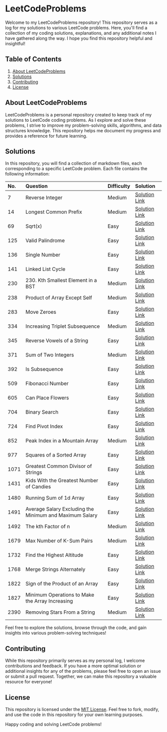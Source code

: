 # LeetCodeProblems

Welcome to my LeetCodeProblems repository! This repository serves as a log for my solutions to various LeetCode problems. Here, you'll find a collection of my coding solutions, explanations, and any additional notes I have gathered along the way. I hope you find this repository helpful and insightful!

## Table of Contents

1. [About LeetCodeProblems](#about-leetcodeproblems)
2. [Solutions](#solutions)
3. [Contributing](#contributing)
4. [License](#license)

## About LeetCodeProblems

LeetCodeProblems is a personal repository created to keep track of my solutions to LeetCode coding problems. As I explore and solve these problems, I strive to improve my problem-solving skills, algorithms, and data structures knowledge. This repository helps me document my progress and provides a reference for future learning.

## Solutions

In this repository, you will find a collection of markdown files, each corresponding to a specific LeetCode problem. Each file contains the following information:

| No.  | Question                        | Difficulty | Solution |
| :--- | :------------------------------ | :--------- | :------- |
| 7 | Reverse Integer | Medium | [Solution Link](https://github.com/Krips24/leetCodeProblems/blob/main/Solutions%20/7.%20Reverse%20Integer.md) |
| 14 |Longest Common Prefix | Medium | [Solution Link](https://github.com/Krips24/leetCodeProblems/blob/main/Solutions%20/14.%20Longest%20Common%20Prefix.md) |
| 69 | Sqrt(x) | Easy | [Solution Link](https://github.com/Krips24/leetCodeProblems/blob/main/Solutions%20/69.%20Sqrt(x).md) |
| 125 | Valid Palindrome | Easy | [Solution Link](https://github.com/Krips24/leetCodeProblems/blob/main/Solutions%20/125.%20Valid%20Palindrome.md) |
| 136 | Single Number | Easy | [Solution Link](https://github.com/Krips24/leetCodeProblems/blob/main/Solutions%20/136.%20Single%20Number.md) |
| 141 |  Linked List Cycle | Easy | [Solution Link](https://github.com/Krips24/leetCodeProblems/blob/main/Solutions%20/141.%20Linked%20List%20Cycle.md) |
| 230 | 230. Kth Smallest Element in a BST | Medium | [Solution Link](https://github.com/Krips24/leetCodeProblems/blob/main/Solutions%20/230.%20Kth%20Smallest%20Element%20in%20a%20BST.md) |
| 238 | Product of Array Except Self | Medium | [Solution Link](https://github.com/Krips24/leetCodeProblems/blob/main/Solutions%20/238.%20Product%20of%20Array%20Except%20Self.md) |
| 283 | Move Zeroes | Easy | [Solution Link](https://github.com/Krips24/leetCodeProblems/blob/main/Solutions%20/283.%20Move%20Zeroes.md) |
| 334 | Increasing Triplet Subsequence | Medium | [Solution Link](https://github.com/Krips24/leetCodeProblems/blob/main/Solutions%20/334.%20Increasing%20Triplet%20Subsequence.md) |
| 345 |  Reverse Vowels of a String | Easy | [Solution Link](https://github.com/Krips24/leetCodeProblems/blob/main/Solutions%20/345.%20Reverse%20Vowels%20of%20a%20String.md) |
| 371 | Sum of Two Integers | Medium | [Solution Link](https://github.com/Krips24/leetCodeProblems/blob/main/Solutions%20/371.%20Sum%20of%20Two%20Integers.md) |
| 392 | Is Subsequence | Easy | [Solution Link](https://github.com/Krips24/leetCodeProblems/blob/main/Solutions%20/392.%20Is%20Subsequence.md) |
| 509 | Fibonacci Number | Easy | [Solution Link](https://github.com/Krips24/leetCodeProblems/blob/main/Solutions%20/509.%20Fibonacci%20Number.md) |
| 605 | Can Place Flowers | Easy | [Solution Link](https://github.com/Krips24/leetCodeProblems/blob/main/Solutions%20/605.%20Can%20Place%20Flowers.md) |
| 704 |  Binary Search | Easy | [Solution Link](https://github.com/Krips24/leetCodeProblems/blob/main/Solutions%20/704.%20Binary%20Search.md) |
| 724 |  Find Pivot Index | Easy | [Solution Link](https://github.com/Krips24/leetCodeProblems/blob/main/Solutions%20/724.%20Find%20Pivot%20Index.md) |
| 852 | Peak Index in a Mountain Array | Medium | [Solution Link](https://github.com/Krips24/leetCodeProblems/blob/main/Solutions%20/852.%20Peak%20Index%20in%20a%20Mountain%20Array.md) |
| 977 | Squares of a Sorted Array | Easy | [Solution Link](https://github.com/Krips24/leetCodeProblems/blob/main/Solutions%20/977.%20Squares%20of%20a%20Sorted%20Array.md) |
| 1071 | Greatest Common Divisor of Strings | Easy | [Solution Link](https://github.com/Krips24/leetCodeProblems/blob/main/Solutions%20/1071.%20Greatest%20Common%20Divisor%20of%20Strings.md) |
| 1431 | Kids With the Greatest Number of Candies | Easy | [Solution Link](https://github.com/Krips24/leetCodeProblems/blob/main/Solutions%20/1431.%20Kids%20With%20the%20Greatest%20Number%20of%20Candies.md) |
| 1480 |  Running Sum of 1d Array | Easy | [Solution Link](https://github.com/Krips24/leetCodeProblems/blob/main/Solutions%20/1480.%20Running%20Sum%20of%201d%20Array.md)|
| 1491 | Average Salary Excluding the Minimum and Maximum Salary | Easy | [Solution Link](https://github.com/Krips24/leetCodeProblems/blob/main/Solutions%20/1491.%20Average%20Salary%20Excluding%20the%20Minimum%20and%20Maximum%20Salary.md) |
| 1492 | The kth Factor of n | Medium | [Solution Link](https://github.com/Krips24/leetCodeProblems/blob/main/Solutions%20/1492.%20The%20kth%20Factor%20of%20n.md) |
| 1679 | Max Number of K-Sum Pairs | Medium | [Solution Link](https://github.com/Krips24/leetCodeProblems/blob/main/Solutions%20/1679.%20Max%20Number%20of%20K-Sum%20Pairs.md) |
| 1732 | Find the Highest Altitude | Easy | [Solution Link](https://github.com/Krips24/leetCodeProblems/blob/main/Solutions%20/1732.%20Find%20the%20Highest%20Altitude.md) |
| 1768 | Merge Strings Alternately | Easy | [Solution Link](https://github.com/Krips24/leetCodeProblems/blob/main/Solutions%20/1768.%20Merge%20Strings%20Alternately.md) |
| 1822 | Sign of the Product of an Array | Easy | [Solution Link](https://github.com/Krips24/leetCodeProblems/blob/main/Solutions%20/1822.%20Sign%20of%20the%20Product%20of%20an%20Array.md)|
| 1827 | Minimum Operations to Make the Array Increasing | Easy | [Solution Link](https://github.com/Krips24/leetCodeProblems/blob/main/Solutions%20/1827.%20Minimum%20Operations%20to%20Make%20the%20Array%20Increasing.md) |
| 2390 | Removing Stars From a String | Medium | [Solution Link](https://github.com/Krips24/leetCodeProblems/blob/main/Solutions%20/2390.%20Removing%20Stars%20From%20a%20String.md) |


Feel free to explore the solutions, browse through the code, and gain insights into various problem-solving techniques!

## Contributing

While this repository primarily serves as my personal log, I welcome contributions and feedback. If you have a more optimal solution or additional insights for any of the problems, please feel free to open an issue or submit a pull request. Together, we can make this repository a valuable resource for everyone!

## License

This repository is licensed under the [MIT License](LICENSE). Feel free to fork, modify, and use the code in this repository for your own learning purposes.

Happy coding and solving LeetCode problems!

